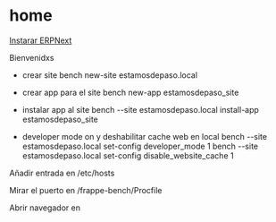 
# home

[Instarar ERPNext](/frappe-erpnext/instalar)


Bienvenidxs

- crear site
bench new-site estamosdepaso.local

- crear app para el site
bench new-app estamosdepaso_site

- instalar app al site
bench --site estamosdepaso.local install-app estamosdepaso_site

- developer mode on y deshabilitar cache web en local
bench --site estamosdepaso.local set-config developer_mode 1
bench --site estamosdepaso.local set-config disable_website_cache 1

Añadir entrada en /etc/hosts

Mirar el puerto en /frappe-bench/Procfile

Abrir navegador en 
